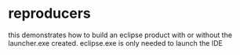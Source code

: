 # reproducers
this demonstrates how to  build an eclipse product with or without the launcher.exe created. eclipse.exe is only needed to launch the IDE
